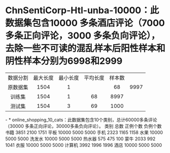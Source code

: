 
# ChnSentiCorp-Htl-unba-10000：此数据集包含10000 多条酒店评论（7000 多条正向评论，3000 多条负向评论），去除一些不可读的混乱样本后阳性样本和阴性样本分别为6998和2999
<table align="center">
    <tr  align="center">
        <td>数据分割</td>	
        <td>最大长度</td>	
        <td>最小长度</td>
        <td>平均长度</td>	
        <td>样本数</td>
     </tr>
     <tr  align="center">
         <td>原数据集</td>	
         <td>1504</td>	
         <td>1<td>	
         <td>68</td>	
         <td>9997</td>
       </tr>
   <tr  align="center">
    <td>训练集</td>	
    <td>1504</td>	
    <td>1</td>
    <td>68</td>	
    <td>8997</td>
   </tr>
   <tr  align="center">
     <td>测试集</td>	
     <td>1504</td>	
     <td>3</td>
     <td>69</td>	
     <td>1000</td>
   </tr>
  </table>
- * online_shopping_10_cats：此数据集包含10个类别，总计60000多条评论（30000 多条正向评论，30000多条负向评论）。
<tr  align="center">
  <td>类别</td>	<td>总数</td>	<td>正例个数</td>	<td>负例个数</td>
 </tr>
 <tr  align="center">
  <td>书籍</td>	<td>3851</td>	<td>2100</td>	<td>1751</td>
  </tr>
  <tr  align="center">
  <td>平板</td>	<td>10000</td>	<td>5000</td>	<td>5000</td>
   </tr>
   <tr  align="center">
  <td>手机</td>	<td>2323</td>	<td>1165</td>	<td>1158</td>
   </tr>
   <tr  align="center">
  <td>水果</td>	<td>10000</td>	<td>5000</td>	<td>5000</td>
   </tr>
   <tr  align="center">
  <td>洗发水</td>	<td>10000</td>	<td>5000</td>	<td>5000</td>
   </tr>
   <tr  align="center">
  <td>热水器</td>	<td>575</td>	<td>475</td>	<td>100</td>
   </tr>
   <tr  align="center">
  <td>蒙牛</td>	<td>2033</td>	<td>992</td>	<td>1041</td>
   </tr>
   <tr  align="center">
  <td>衣服</td>	<td>10000</td>	<td>5000</td>	<td>5000</td>
   </tr>
   <tr  align="center">
  <td>计算机</td>	<td>3992</td>	<td>1996</td>	<td>1996</td>
   </tr>
   <tr  align="center">
  <td>酒店</td>	<td>10000</td>	<td>5000</td>	<td>5000</td>
   </tr>
